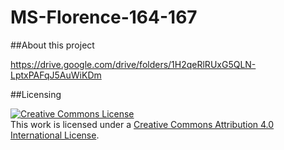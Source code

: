 # MS-Florence-164-167
##About this project


https://drive.google.com/drive/folders/1H2qeRlRUxG5QLN-LptxPAFqJ5AuWiKDm


##Licensing

<a rel="license" href="http://creativecommons.org/licenses/by/4.0/"><img alt="Creative Commons License" style="border-width:0" src="https://i.creativecommons.org/l/by/4.0/88x31.png" /></a><br />This work is licensed under a <a rel="license" href="http://creativecommons.org/licenses/by/4.0/">Creative Commons Attribution 4.0 International License</a>.
